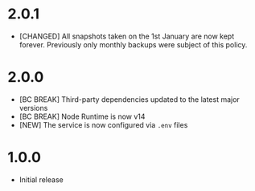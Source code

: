 # 2.0.1

* [CHANGED] All snapshots taken on the 1st January are now kept forever. Previously only monthly backups were subject of this policy.

# 2.0.0

* [BC BREAK] Third-party dependencies updated to the latest major versions
* [BC BREAK] Node Runtime is now v14
* [NEW] The service is now configured via `.env` files

# 1.0.0

* Initial release